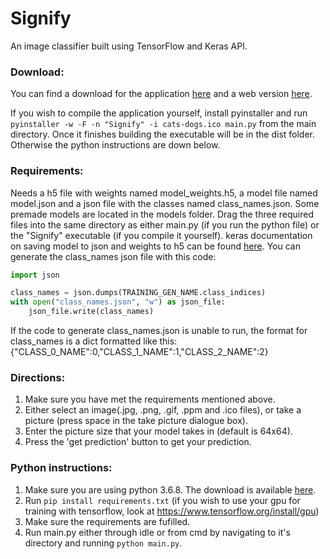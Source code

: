 # Signify
An image classifier built using TensorFlow and Keras API.

### Download:
You can find a download for the application [here](https://www.mediafire.com/file/0ox1465h7wr7vrn/Signify.zip/file) and a web version [here](http://nwapw-tf.com/).

If you wish to compile the application yourself, install pyinstaller and run ```pyinstaller -w -F -n "Signify" -i cats-dogs.ico main.py``` from the main directory. Once it finishes building the executable will be in the dist folder. Otherwise the python instructions are down below.

### Requirements:
Needs a h5 file with weights named model_weights.h5, a model file named model.json and a json file with the classes named class_names.json. Some premade models are located in the models folder. Drag the three required files into the same directory as either main.py (if you run the python file) or the "Signify" executable (if you compile it yourself). keras documentation on saving model to json and weights to h5 can be found [here](https://keras.io/getting-started/faq/#savingloading-only-a-models-architecture). You can generate the class_names json file with this code:
```python
import json

class_names = json.dumps(TRAINING_GEN_NAME.class_indices)
with open("class_names.json", "w") as json_file:
    json_file.write(class_names)
```
If the code to generate class_names.json is unable to run, the format for class_names is a dict formatted like this: {"CLASS_0_NAME":0,"CLASS_1_NAME":1,"CLASS_2_NAME":2}

### Directions:
1. Make sure you have met the requirements mentioned above.
2. Either select an image(.jpg, .png, .gif, .ppm and .ico files), or take a picture (press space in the take picture dialogue box).
3. Enter the picture size that your model takes in (default is 64x64).
4. Press the 'get prediction' button to get your prediction.

### Python instructions:
1. Make sure you are using python 3.6.8. The download is available [here](https://www.python.org/downloads/release/python-368/).
2. Run ```pip install requirements.txt``` (if you wish to use your gpu for training with tensorflow, look at https://www.tensorflow.org/install/gpu)
3. Make sure the requirements are fufilled.
4. Run main.py either through idle or from cmd by navigating to it's directory and running ```python main.py```.
